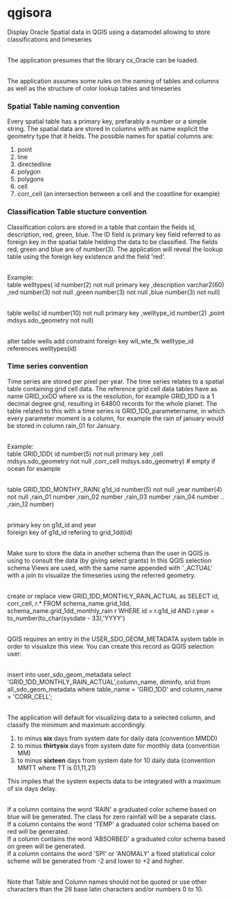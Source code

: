 # qgisora
Display Oracle Spatial data in QGIS using a datamodel allowing to store classifications and timeseries

<br>The application presumes that the library cx_Oracle can be loaded.

<br>The application assumes some rules on the naming of tables and columns as well as the structure of color lookup tables and timeseries

<h3>Spatial Table naming convention</h3>

Every spatial table has a primary key, prefarably a number or a simple string.
The spatial data are stored in columns with as name explicit the geometry type that it helds.
The possible names for spatial columns are:
<ol><li>point</li>
<li>line</li>
<li>directedline</li>
<li>polygon</li>
<li>polygons</li>
<li>cell</li>
<li>corr_cell (an intersection between a cell and the coastline for example)</li>
</ol>

<h3>Classification Table stucture convention</h3>

Classification colors are stored in a table that contain the fields id, description, red, green, blue.
The ID field is primary key field referred to as foreign key in the spatial table helding the data to be classified.
The fields red, green and blue are of number(3). 
The application will reveal the lookup table using the foreign key existence and the field 'red'.

<br>Example:
<br>table welltypes(
 id           number(2) not null primary key
,description  varchar2(60)
,red          number(3) not null
,green        number(3) not null
,blue         number(3) not null)

<br>table wells(
 id           number(10) not null primary key
,welltype_id  number(2)
,point        mdsys.sdo_geometry not null)

<br>alter table wells add constraint foreign key wll_wte_fk welltype_id references welltypes(id)

<h3>Time series convention</h3>

Time series are stored per pixel per year. The time series relates to a spatial table containing grid cell data. The reference grid cell data tables have as name
GRID_xxDD where xx is the resolution, for example GRID_1DD is a 1 decimal degree grid, resulting in 64800 records for the whole planet.
The table related to this with a time series is GRID_1DD_parametername, in which every parameter moment is a column, for example the rain of january would be stored in column rain_01 for January. 

<br>Example:
<br>table GRID_1DD(
 id         number(5) not null primary key
,cell       mdsys.sdo_geometry not null
,corr_cell  mdsys.sdo_geometry)   # empty if ocean for example

<br>table GRID_1DD_MONTHY_RAIN(
 g1d_id     number(5) not null
,year       number(4) not null
,rain_01    number
,rain_02    number
,rain_03    number
,rain_04    number
..
,rain_12    number)

<br>primary key on g1d_id and year
<br>foreign key of g1d_id refering to grid_1dd(id)

<br>Make sure to store the data in another schema than the user in QGIS is using to consult the data (by giving select grants)
In this QGIS selection schema Views are used, with the same name appended with '_ACTUAL' with a join to visualize the timeseries using the referred geometry.

<br>create or replace view GRID_1DD_MONTHLY_RAIN_ACTUAL as
SELECT id, corr_cell, r.*
  FROM schema_name.grid_1dd, schema_name.grid_1dd_monthly_rain r
 WHERE id     = r.g1d_id
   AND r.year = to_number(to_char(sysdate - 33),'YYYY')

<br>QGIS requires an entry in the USER_SDO_GEOM_METADATA system table in order to visualize this view.
You can create this record as QGIS selection user:

<br>insert into user_sdo_geom_metadata select 'GRID_1DD_MONTHLY_RAIN_ACTUAL',column_name, diminfo, srid
     from    all_sdo_geom_metadata where table_name = 'GRID_1DD' and column_name = 'CORR_CELL';

<br>The application will default for visualizing data to a selected column, and classify the minimum and maximum accordingly. 
  <ol><li> to minus <b>six</b> days from system date for daily data (convention MMDD)</li>
  <li>to minus <b>thirtysix</b> days from system date for monthly data (convention MM)</li>
  <li>to minus <b>sixteen</b> days from system date for 10 daily data (convention MMTT where TT is 01,11,21)</li> </ol>
This implies that the system expects data to be integrated with a maximum of six days delay.

<br>If a column contains the word 'RAIN' a graduated color scheme based on blue will be generated. The class for zero rainfall will be a separate class.
<br>If a column contains the word 'TEMP' a graduated color schema based on red will be generated.
<br>If a column contains the word 'ABSORBED' a graduated color schema based on green will be generated.
<br>If a column contains the word 'SPI' or 'ANOMALY' a fixed statistical color scheme will be generated from -2 and lower to +2 and higher.

<br>Note that Table and Column names should not be quoted or use other characters than the 26 base latin characters and/or numbers 0 to 10.
